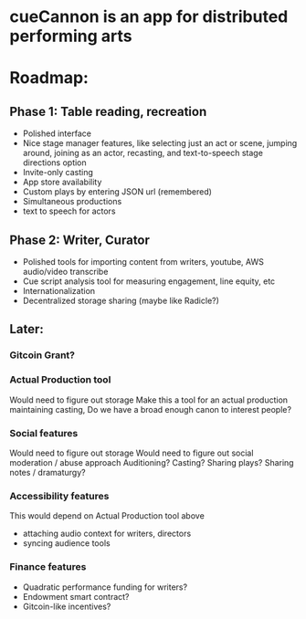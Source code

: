 # cueCannon is an app for distributed performing arts

# Roadmap:

## Phase 1: Table reading, recreation
- Polished interface
- Nice stage manager features, like selecting just an act or scene, jumping around, joining as an actor, recasting, and text-to-speech stage directions option
- Invite-only casting
- App store availability
- Custom plays by entering JSON url (remembered)
- Simultaneous productions
- text to speech for actors

## Phase 2: Writer, Curator
- Polished tools for importing content from writers, youtube, AWS audio/video transcribe
- Cue script analysis tool for measuring engagement, line equity, etc
- Internationalization
- Decentralized storage sharing (maybe like Radicle?)

## Later:
### Gitcoin Grant?

### Actual Production tool
Would need to figure out storage 
Make this a tool for an actual production maintaining casting, 
Do we have a broad enough canon to interest people?

### Social features
Would need to figure out storage 
Would need to figure out social moderation / abuse approach
Auditioning? Casting? Sharing plays? Sharing notes / dramaturgy?

### Accessibility features
This would depend on Actual Production tool above
- attaching audio context for writers, directors
- syncing audience tools

### Finance features
- Quadratic performance funding for writers?
- Endowment smart contract?
- Gitcoin-like incentives?
